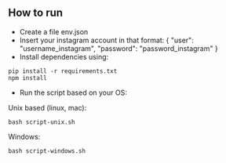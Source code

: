 ## How to run

- Create a file env.json
- Insert your instagram account in that format: 
    {
      "user": "username_instagram",
      "password": "password_instagram"
    }
- Install dependencies using:
```
pip install -r requirements.txt
npm install
```

- Run the script based on your OS:

Unix based (linux, mac):
```
bash script-unix.sh
```

Windows:
```
bash script-windows.sh
```

